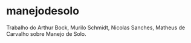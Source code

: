 # manejodesolo

Trabalho do Arthur Bock, Murilo Schmidt, Nicolas Sanches, Matheus de Carvalho sobre Manejo de Solo.
